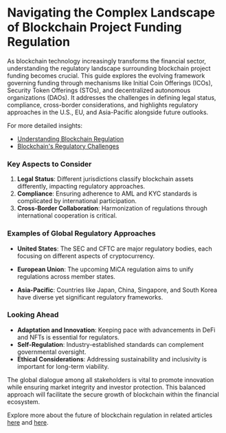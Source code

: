 # Navigating the Complex Landscape of Blockchain Project Funding Regulation

As blockchain technology increasingly transforms the financial sector, understanding the regulatory landscape surrounding blockchain project funding becomes crucial. This guide explores the evolving framework governing funding through mechanisms like Initial Coin Offerings (ICOs), Security Token Offerings (STOs), and decentralized autonomous organizations (DAOs). It addresses the challenges in defining legal status, compliance, cross-border considerations, and highlights regulatory approaches in the U.S., EU, and Asia-Pacific alongside future outlooks.

For more detailed insights:

- [Understanding Blockchain Regulation](https://www.finextra.com/blogposting/21374/blockchain-regulation-update-whats-new-in-2022)
- [Blockchain's Regulatory Challenges](https://www.theblockcrypto.com/linked/46306/from-the-block-regulatory-challenges-and-opportunities-in-blockchain)

### Key Aspects to Consider

1. **Legal Status**: Different jurisdictions classify blockchain assets differently, impacting regulatory approaches.
2. **Compliance**: Ensuring adherence to AML and KYC standards is complicated by international participation.
3. **Cross-Border Collaboration**: Harmonization of regulations through international cooperation is critical.

### Examples of Global Regulatory Approaches

- **United States**: The SEC and CFTC are major regulatory bodies, each focusing on different aspects of cryptocurrency.
  
- **European Union**: The upcoming MiCA regulation aims to unify regulations across member states.
  
- **Asia-Pacific**: Countries like Japan, China, Singapore, and South Korea have diverse yet significant regulatory frameworks.

### Looking Ahead

- **Adaptation and Innovation**: Keeping pace with advancements in DeFi and NFTs is essential for regulators.
- **Self-Regulation**: Industry-established standards can complement governmental oversight.
- **Ethical Considerations**: Addressing sustainability and inclusivity is important for long-term viability.

The global dialogue among all stakeholders is vital to promote innovation while ensuring market integrity and investor protection. This balanced approach will facilitate the secure growth of blockchain within the financial ecosystem. 

Explore more about the future of blockchain regulation in related articles [here](https://www.coindesk.com/policy/2022/11/30/the-state-of-regulation-in-2022-and-whats-to-come-in-2023/) and [here](https://hoprnet.org/blog/the-future-of-blockchain-regulation).